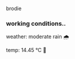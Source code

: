 brodie

<!--weather_start-->
### working conditions..

weather: moderate rain 🌧️

temp: 14.45 °C 👕

<!--weather_end-->
